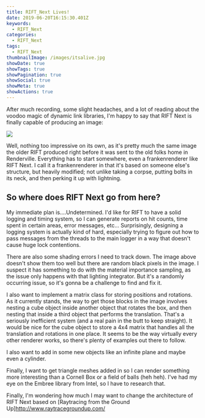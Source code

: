 ```yaml
---
title: RIFT_Next Lives!
date: 2019-06-20T16:15:30.401Z
keywords:
  - RIFT_Next
categories:
  - RIFT_Next
tags:
  - RIFT_Next
thumbnailImage: /images/itsalive.jpg
showDate: true
showTags: true
showPagination: true
showSocial: true
showMeta: true
showActions: true
---
```

After much recording, some slight headaches, and a lot of reading about the voodoo magic of dynamic link libraries, I'm happy to say that RIFT Next is finally capable of producing an image:

![](/images/cornell_box.jpg)

Well, nothing too impressive on its own, as it's pretty much the same image the older RIFT produced right before it was sent to the old folks home in Renderville.  Everything has to start somewhere, even a frankenrenderer like RIFT Next.  I call it a frankenrenderer in that it's based on someone else's structure, but heavily modified; not unlike taking a corpse, putting bolts in its neck, and then perking it up with lightning.

## So where does RIFT Next go from here?

My immediate plan is....Undetermined.  I'd like for RIFT to have a solid logging and timing system, so I can generate reports on hit counts, time spent in certain areas, error messages, etc...  Surprisingly, designing a logging system is actually kind of hard, especially trying to figure out how to pass messages from the threads to the main logger in a way that doesn't cause huge lock contentions.

There are also some shading errors I need to track down.  The image above doesn't show them too well but there are random black pixels in the image.  I suspect it has something to do with the material importance sampling, as the issue only happens with that lighting integrator.  But it's a randomly occurring issue, so it's gonna be a challenge to find and fix it.

I also want to implement a matrix class for storing positions and rotations.  As it currently stands, the way to get those blocks in the image involves nesting a cube object inside another object that rotates the box, and then nesting that inside a third object that performs the translation.  That's a seriously inefficient system (and a real pain in the butt to keep straight).  It would be nice for the cube object to store a 4x4 matrix that handles all the translation and rotations in one place.  It seems to be the way virtually every other renderer works, so there's plenty of examples out there to follow.

I also want to add in some new objects like an infinite plane and maybe even a cylinder.

Finally, I want to get triangle meshes added in so I can render something more interesting than a Cornell Box or a field of balls (heh heh).  I've had my eye on the Embree library from Intel, so I have to research that.

Finally, I'm wondering how much I may want to change the architecture of RIFT Next based on [Raytracing from the Ground Up]<http://www.raytracegroundup.com/>
